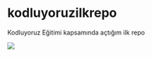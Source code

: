 # kodluyoruzilkrepo
Kodluyoruz Eğitimi kapsamında açtığım ilk repo

![](https://images.pexels.com/photos/2486168/pexels-photo-2486168.jpeg?auto=compress&cs=tinysrgb&dpr=1&w=300)


